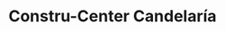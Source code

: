 ---
title: "Constru-Center Candelaría"
url: /quetzaltenango/constru-center-candelaria/
shop: hardware
---
